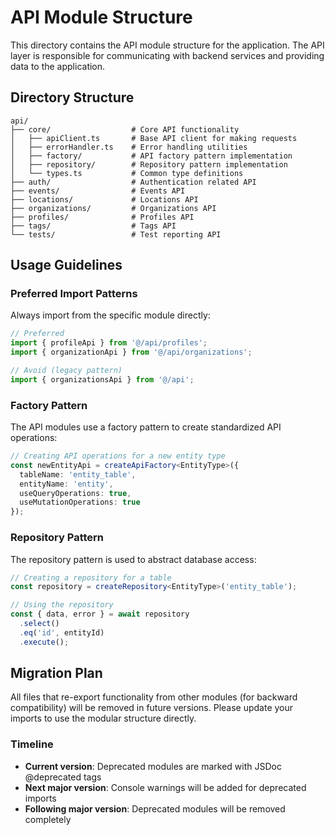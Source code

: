 
# API Module Structure

This directory contains the API module structure for the application. The API layer is responsible for communicating with backend services and providing data to the application.

## Directory Structure

```
api/
├── core/                  # Core API functionality
│   ├── apiClient.ts       # Base API client for making requests
│   ├── errorHandler.ts    # Error handling utilities
│   ├── factory/           # API factory pattern implementation
│   ├── repository/        # Repository pattern implementation
│   └── types.ts           # Common type definitions
├── auth/                  # Authentication related API
├── events/                # Events API
├── locations/             # Locations API
├── organizations/         # Organizations API
├── profiles/              # Profiles API
├── tags/                  # Tags API
└── tests/                 # Test reporting API
```

## Usage Guidelines

### Preferred Import Patterns

Always import from the specific module directly:

```typescript
// Preferred
import { profileApi } from '@/api/profiles';
import { organizationApi } from '@/api/organizations';

// Avoid (legacy pattern)
import { organizationsApi } from '@/api';
```

### Factory Pattern

The API modules use a factory pattern to create standardized API operations:

```typescript
// Creating API operations for a new entity type
const newEntityApi = createApiFactory<EntityType>({
  tableName: 'entity_table',
  entityName: 'entity',
  useQueryOperations: true,
  useMutationOperations: true
});
```

### Repository Pattern

The repository pattern is used to abstract database access:

```typescript
// Creating a repository for a table
const repository = createRepository<EntityType>('entity_table');

// Using the repository
const { data, error } = await repository
  .select()
  .eq('id', entityId)
  .execute();
```

## Migration Plan

All files that re-export functionality from other modules (for backward compatibility) will be removed in future versions. Please update your imports to use the modular structure directly.

### Timeline

- **Current version**: Deprecated modules are marked with JSDoc @deprecated tags
- **Next major version**: Console warnings will be added for deprecated imports
- **Following major version**: Deprecated modules will be removed completely
